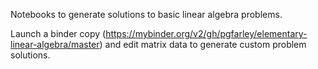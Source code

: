 Notebooks to generate solutions to basic linear algebra problems.

Launch a binder copy (https://mybinder.org/v2/gh/pgfarley/elementary-linear-algebra/master) and edit matrix data to generate custom problem solutions.
